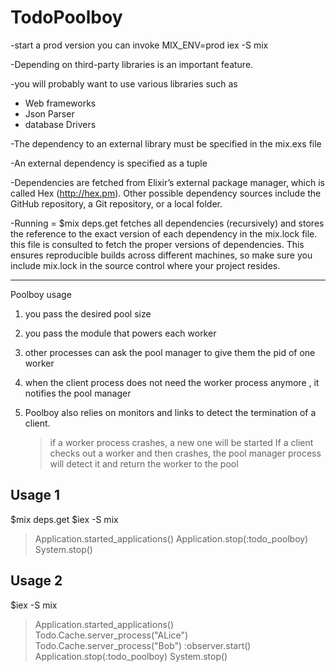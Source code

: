 # TodoPoolboy

-start a prod version you can invoke MIX_ENV=prod iex -S mix

-Depending on third-party libraries is an important feature.

-you will probably want to use various libraries such as 
 * Web frameworks 
 * Json Parser
 * database Drivers 

-The dependency to an external library must be specified in the mix.exs file

-An external dependency is specified as a tuple

-Dependencies are fetched from Elixir’s external package manager,
which is called Hex (http://hex.pm). Other possible dependency sources include the
GitHub repository, a Git repository, or a local folder.

-Running = $mix deps.get 
fetches all dependencies (recursively) and stores the reference 
to the exact version of each dependency in the mix.lock file.  this file is consulted to fetch the proper versions of dependencies. This ensures reproducible builds across different machines, so make sure you include mix.lock in the source control where your project resides.

----------------------------------------------------------------------------------------------------------
Poolboy usage

1. you pass the desired pool size 
2. you pass the module that powers each worker 

3. <checkOut> other processes can ask the pool manager to give them the pid of one worker 
4. <checkIn>  when the client process does not need the worker process anymore , it notifies the pool manager 

5. Poolboy also relies on monitors and links to detect the termination of a client.
   > if a worker process crashes, a new one will be started
   > If a client checks out a worker and then crashes, the pool manager process will detect it and 
     return the worker to the pool

## Usage 1
$mix deps.get 
$iex -S mix
>Application.started_applications()
>Application.stop(:todo_poolboy)
>System.stop()

## Usage 2 
$iex -S mix
>Application.started_applications()
>Todo.Cache.server_process("ALice")
>Todo.Cache.server_process("Bob")
>:observer.start()
>Application.stop(:todo_poolboy)
>System.stop()